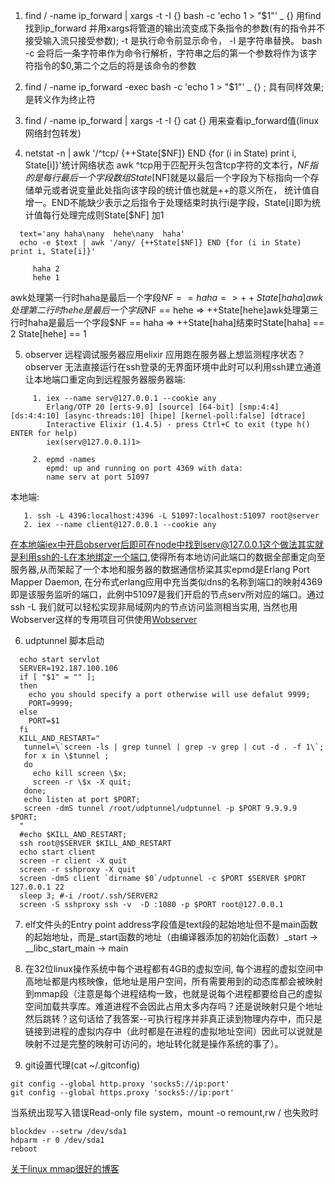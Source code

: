 1. find / -name ip_forward | xargs -t -I {} bash -c 'echo 1 > "$1"' _ {} 用find找到ip_forward 并用xargs将管道的输出流变成下条指令的参数(有的指令并不接受输入流只接受参数); -t 是执行命令前显示命令， -I 是字符串替换。 bash -c 会将后一条字符串作为命令行解析，字符串之后的第一个参数将作为该字符指令的$0,第二个之后的将是该命令的参数

2. find / -name ip_forward -exec bash -c 'echo 1 > "$1"' _ {} \; 具有同样效果\; 是转义作为终止符

3. find / -name ip_forward | xargs -t -I {} cat {} 用来查看ip_forward值(linux 网络封包转发)

4. netstat -n | awk '/^tcp/ {++State[$NF]} END {for (i in State) print i, State[i]}'统计网络状态 awk ^tcp用于匹配开头包含tcp字符的文本行，$NF 指的是每行最后一个字段数组State[$NF]就是以最后一个字段为下标指向一个存储单元或者说变量此处指向该字段的统计值也就是++的意义所在， 统计值自增一。END不能缺少表示之后指令于处理结束时执行i是字段，State[i]即为统计值每行处理完成则State[$NF] 加1
```
  text='any haha\nany  hehe\nany  haha'
  echo -e $text | awk '/any/ {++State[$NF]} END {for (i in State) print i, State[i]}'
```
```
     haha 2
     hehe 1
```
awk处理第一行时haha是最后一个字段$NF == haha => ++State[haha]awk处理第二行时hehe是最后一个字段$NF == hehe => ++State[hehe]awk处理第三行时haha是最后一个字段$NF == haha => ++State[haha]结束时State[haha] == 2 State[hehe] == 1

5. observer 远程调试服务器应用elixir 应用跑在服务器上想监测程序状态？observer 无法直接运行在ssh登录的无界面环境中此时可以利用ssh建立通道让本地端口重定向到远程服务器服务器端:
```
     1. iex --name serv@127.0.0.1 --cookie any
        Erlang/OTP 20 [erts-9.0] [source] [64-bit] [smp:4:4] [ds:4:4:10] [async-threads:10] [hipe] [kernel-poll:false] [dtrace]
        Interactive Elixir (1.4.5) - press Ctrl+C to exit (type h() ENTER for help)
        iex(serv@127.0.0.1)1>
     
     2. epmd -names
        epmd: up and running on port 4369 with data:
        name serv at port 51097
```
本地端:
```
   1. ssh -L 4396:localhost:4396 -L 51097:localhost:51097 root@server
   2. iex --name client@127.0.0.1 --cookie any
```
在本地端iex中开启observer后即可在node中找到serv@127.0.0.1这个做法其实就是利用ssh的-L在本地绑定一个端口,使得所有本地访问此端口的数据全部重定向至服务器,从而架起了一个本地和服务器的数据通信桥梁其实epmd是Erlang Port Mapper Daemon, 在分布式erlang应用中充当类似dns的名称到端口的映射4369即是该服务监听的端口，此例中51097是我们开启的节点serv所对应的端口。通过ssh -L 我们就可以轻松实现非局域网内的节点访问监测相当实用, 当然也用Wobserver这样的专用项目可供使用[Wobserver](https://github.com/shinyscorpion/wobserver)

6. udptunnel 脚本启动

```
  echo start servlot
  SERVER=192.187.100.106
  if [ "$1" = "" ]; 
  then 
    echo you should specify a port otherwise will use defalut 9999;
    PORT=9999;
  else
    PORT=$1
  fi  
  KILL_AND_RESTART="
   tunnel=\`screen -ls | grep tunnel | grep -v grep | cut -d . -f 1\`;
   for x in \$tunnel ; 
   do  
     echo kill screen \$x;
     screen -r \$x -X quit;
   done;
   echo listen at port $PORT;
   screen -dmS tunnel /root/udptunnel/udptunnel -p $PORT 9.9.9.9 $PORT;
  "
  #echo $KILL_AND_RESTART;
  ssh root@$SERVER $KILL_AND_RESTART
  echo start client
  screen -r client -X quit
  screen -r sshproxy -X quit
  screen -dmS client `dirname $0`/udptunnel -c $PORT $SERVER $PORT 127.0.0.1 22
  sleep 3; #-i /root/.ssh/SERVER2
  screen -S sshproxy ssh -v  -D :1080 -p $PORT root@127.0.0.1
```  

7. elf文件头的Entry point address字段值是text段的起始地址但不是main函数的起始地址，而是\_start函数的地址（由编译器添加的初始化函数）\_start -> \_\_libc\_start\_main -> main

8. 在32位linux操作系统中每个进程都有4GB的虚拟空间, 每个进程的虚拟空间中高地址都是内核映像，低地址是用户空间，所有需要用到的动态库都会被映射到mmap段（注意是每个进程结构一致，也就是说每个进程都要给自己的虚拟空间加载共享库。难道进程不会因此占用太多内存吗？还是说映射只是个地址然后跳转？这句话给了我答案--可执行程序并非真正读到物理内存中，而只是链接到进程的虚拟内存中（此时都是在进程的虚拟地址空间）因此可以说就是映射不过是完整的映射可访问的，地址转化就是操作系统的事了）。
9. git设置代理(cat ~/.gitconfig)
```
git config --global http.proxy 'socks5://ip:port'
git config --global https.proxy 'socks5://ip:port'
```

当系统出现写入错误Read-only file system，mount -o remount,rw / 也失败时
```
blockdev --setrw /dev/sda1
hdparm -r 0 /dev/sda1
reboot
```
[关于linux mmap很好的博客](https://www.cnblogs.com/huxiao-tee/p/4660352.html)
